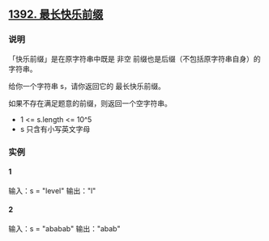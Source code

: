 ## [1392. 最长快乐前缀](https://leetcode-cn.com/problems/longest-happy-prefix/)

### 说明
「快乐前缀」是在原字符串中既是 非空 前缀也是后缀（不包括原字符串自身）的字符串。

给你一个字符串 s，请你返回它的 最长快乐前缀。

如果不存在满足题意的前缀，则返回一个空字符串。

* 1 <= s.length <= 10^5
* s 只含有小写英文字母

### 实例
#### 1
输入：s = "level"
输出："l"

#### 2
输入：s = "ababab"
输出："abab"